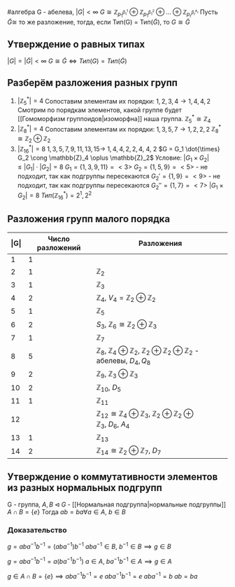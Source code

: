 #алгебра 
G - абелева, $|G| < \infty$
$G \cong \mathbb{Z}_{p_1^{\beta_1^{1}}} \oplus \mathbb{Z}_{p_1^{\beta_1^{2}}} \oplus \dots \oplus \mathbb{Z}_{p_r^{\beta_r^{k_r}}}$
Пусть $\tilde{G} \cong$ то же разложение, тогда, если Тип(G) = Тип($\tilde{G}$), то $G \cong \tilde{G}$

## Утверждение о равных типах
$|G| = |\tilde{G}| < \infty$
$G \cong \tilde{G} \iff Тип(G) = Тип(\tilde{G})$

## Разберём разложения разных групп
1. $|\mathbb{Z}_5^{*}| = 4$
	Сопоставим элементам их порядки: $1, 2, 3, 4 \to 1, 4, 4, 2$
	Смотрим по порядкам элементов, какой группе будет [[Гомоморфизм группоидов|изоморфна]] наша группа.
	$\mathbb{Z}_5^{*} \cong \mathbb{Z}_4$
2. $|\mathbb{Z}_8^{*}| = 4$
	Сопоставим элементам их порядки: $1, 3, 5, 7 \to 1, 2, 2, 2$
	$\mathbb{Z}_8^* \cong \mathbb{Z}_2 \oplus \mathbb{Z}_2$
3. $|\mathbb{Z}_{16}^{*}| = 8$
	$1, 3, 5, 7, 9, 11, 13, 15 \to$
	$1, 4, 4, 2, 2, 4, \ 4, \ 2$
	$G = G_1 \dot{\times} G_2 \cong \mathbb{Z}_4 \oplus \mathbb{Z}_2$
	Условие: $|G_1 \times G_2| \leq |G_1| \cdot |G_2| = 8$
	$G_1 = \{ 1, 3, 9, 11 \} = <3>$
	$G_2 = \{ 1, 5, 9 \} = <5>$ - не подходит, так как подгруппы пересекаются
	$G_2' = \{ 1, 9 \} = <9>$ - не подходит, так как подгруппы пересекаются
	$G_2'' = \{ 1, 7 \} = <7>$
	$|G_1 \times G_2| = 8$
	$Тип(\mathbb{Z}_{16}^*) = 2^1, 2^2$

## Разложения групп малого порядка

| \|G\| | Число разложений | Разложения                                                                                                                       |
| ----- | ---------------- | -------------------------------------------------------------------------------------------------------------------------------- |
| 1     | 1                |                                                                                                                                  |
| 2     | 1                | $\mathbb{Z}_2$                                                                                                                   |
| 3     | 1                | $\mathbb{Z}_3$                                                                                                                   |
| 4     | 2                | $\mathbb{Z}_4, \ V_4 = \mathbb{Z}_2 \oplus \mathbb{Z}_2$                                                                         |
| 5     | 1                | $\mathbb{Z}_5$                                                                                                                   |
| 6     | 2                | $S_3, \ \mathbb{Z}_6 \cong \mathbb{Z}_2 \oplus \mathbb{Z}_3$                                                                     |
| 7     | 1                | $\mathbb{Z}_7$                                                                                                                   |
| 8     | 5                | $\mathbb{Z}_8, \ \mathbb{Z}_4 \oplus \mathbb{Z}_2, \ \mathbb{Z}_2 \oplus \mathbb{Z}_2 \oplus \mathbb{Z}_2$ - абелевы, $D_4, Q_8$ |
| 9     | 2                | $\mathbb{Z}_9, \ \mathbb{Z}_3 \oplus \mathbb{Z}_3$                                                                               |
| 10    | 2                | $\mathbb{Z}_{10}, \ D_5$                                                                                                         |
| 11    | 1                | $\mathbb{Z}_{11}$                                                                                                                |
| 12    |                  | $\mathbb{Z}_{12} \cong \mathbb{Z}_4 \oplus \mathbb{Z}_3, \ \mathbb{Z}_2 \oplus \mathbb{Z}_2 \oplus\mathbb{Z}_3, \ D_6, \ A_4$    |
| 13    | 1                | $\mathbb{Z}_{13}$                                                                                                                |
| 14    | 2                | $\mathbb{Z}_{14} \cong \mathbb{Z}_2 \oplus \mathbb{Z}_7, \ D_7$                                                                  |

## Утверждение о коммутативности элементов из разных нормальных подгрупп
G - группа, $A, B \triangleleft G$ - [[Нормальная подгруппа|нормальные подгруппы]]
$A \cap B = \{ e \}$
Тогда $ab = ba \forall a \in A, \ b \in B$
### Доказательство
$g = aba^{-1}b^{-1} = (aba^{-1})b^{-1}$
$aba^{-1} \in B, \ b^{-1} \in B \implies g \in B$

$g = aba^{-1}b^{-1} = a(ba^{-1}b^{-1})$
$a \in A, \ ba^{-1}b^{-1} \in A \implies g \in A$

$g \in A \cap B = \{ e \} \implies aba^{-1}b^{-1} = e$
$aba^{-1}b^{-1} = e$
$aba^{-1} = b$
$ab = ba$

